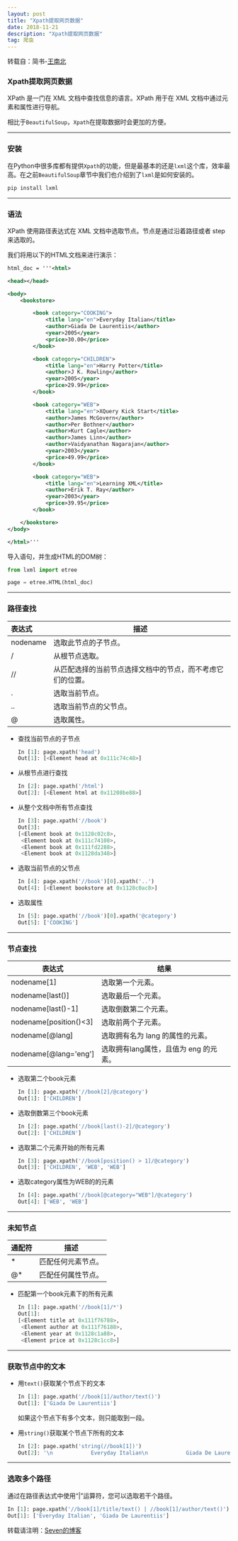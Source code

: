 ```yaml
---
layout: post
title: "Xpath提取网页数据"
date: 2018-11-21
description: "Xpath提取网页数据"
tag: 爬虫
---
```


转载自：简书-[王南北](https://www.jianshu.com/u/948da055a416)

### Xpath提取网页数据

XPath 是一门在 XML 文档中查找信息的语言。XPath 用于在 XML 文档中通过元素和属性进行导航。

相比于`BeautifulSoup`，`Xpath`在提取数据时会更加的方便。

------

### 安装

在Python中很多库都有提供`Xpath`的功能，但是最基本的还是`lxml`这个库，效率最高。在之前`BeautifulSoup`章节中我们也介绍到了`lxml`是如何安装的。

```python
pip install lxml
```

------

### 语法

XPath 使用路径表达式在 XML 文档中选取节点。节点是通过沿着路径或者 step 来选取的。

我们将用以下的HTML文档来进行演示：

```xml
html_doc = '''<html>

<head></head>

<body>
    <bookstore>

        <book category="COOKING">
            <title lang="en">Everyday Italian</title>
            <author>Giada De Laurentiis</author>
            <year>2005</year>
            <price>30.00</price>
        </book>

        <book category="CHILDREN">
            <title lang="en">Harry Potter</title>
            <author>J K. Rowling</author>
            <year>2005</year>
            <price>29.99</price>
        </book>

        <book category="WEB">
            <title lang="en">XQuery Kick Start</title>
            <author>James McGovern</author>
            <author>Per Bothner</author>
            <author>Kurt Cagle</author>
            <author>James Linn</author>
            <author>Vaidyanathan Nagarajan</author>
            <year>2003</year>
            <price>49.99</price>
        </book>

        <book category="WEB">
            <title lang="en">Learning XML</title>
            <author>Erik T. Ray</author>
            <year>2003</year>
            <price>39.95</price>
        </book>

    </bookstore>
</body>

</html>'''
```

导入语句，并生成HTML的DOM树：

```python
from lxml import etree

page = etree.HTML(html_doc)
```

------

### 路径查找

| 表达式   | 描述                                                       |
| :------- | ---------------------------------------------------------- |
| nodename | 选取此节点的子节点。                                       |
| /        | 从根节点选取。                                             |
| //       | 从匹配选择的当前节点选择文档中的节点，而不考虑它们的位置。 |
| .        | 选取当前节点。                                             |
| ..       | 选取当前节点的父节点。                                     |
| @        | 选取属性。                                                 |

- 查找当前节点的子节点

  ```python
  In [1]: page.xpath('head')
  Out[1]: [<Element head at 0x111c74c48>]
  ```

- 从根节点进行查找

  ```python
  In [2]: page.xpath('/html')
  Out[2]: [<Element html at 0x11208be88>]
  ```

- 从整个文档中所有节点查找

  ```python
  In [3]: page.xpath('//book')
  Out[3]:
  [<Element book at 0x1128c02c8>,
   <Element book at 0x111c74108>,
   <Element book at 0x111fd2288>,
   <Element book at 0x1128da348>]
  ```

- 选取当前节点的父节点

  ```python
  In [4]: page.xpath('//book')[0].xpath('..')
  Out[4]: [<Element bookstore at 0x1128c0ac8>]
  ```

- 选取属性

  ```python
  In [5]: page.xpath('//book')[0].xpath('@category')
  Out[5]: ['COOKING']
  ```

------

### 节点查找

| 表达式                 | 结果                                  |
| ---------------------- | ------------------------------------- |
| nodename[1]            | 选取第一个元素。                      |
| nodename[last()]       | 选取最后一个元素。                    |
| nodename[last()-1]     | 选取倒数第二个元素。                  |
| nodename[position()<3] | 选取前两个子元素。                    |
| nodename[@lang]        | 选取拥有名为 lang 的属性的元素。      |
| nodename[@lang='eng']  | 选取拥有lang属性，且值为 eng 的元素。 |

- 选取第二个book元素

  ```python
  In [1]: page.xpath('//book[2]/@category')
  Out[1]: ['CHILDREN']
  ```

- 选取倒数第三个book元素

  ```python
  In [2]: page.xpath('//book[last()-2]/@category')
  Out[2]: ['CHILDREN']
  ```

- 选取第二个元素开始的所有元素

  ```python
  In [3]: page.xpath('//book[position() > 1]/@category')
  Out[3]: ['CHILDREN', 'WEB', 'WEB']
  ```

- 选取category属性为WEB的的元素

  ```python
  In [4]: page.xpath('//book[@category="WEB"]/@category')
  Out[4]: ['WEB', 'WEB']
  ```

------

### 未知节点

| 通配符 | 描述               |
| ------ | ------------------ |
| *      | 匹配任何元素节点。 |
| @*     | 匹配任何属性节点。 |

- 匹配第一个book元素下的所有元素

  ```python
  In [1]: page.xpath('//book[1]/*')
  Out[1]:
  [<Element title at 0x111f76788>,
   <Element author at 0x111f76188>,
   <Element year at 0x1128c1a88>,
   <Element price at 0x1128c1cc8>]
  ```

------

### 获取节点中的文本

- 用`text()`获取某个节点下的文本

  ```python
  In [1]: page.xpath('//book[1]/author/text()')
  Out[1]: ['Giada De Laurentiis']
  ```

  如果这个节点下有多个文本，则只能取到一段。

- 用`string()`获取某个节点下所有的文本

  ```python
  In [2]: page.xpath('string(//book[1])')
  Out[2]: '\n            Everyday Italian\n            Giada De Laurentiis\n            2005\n            30.00\n        '
  ```

------

### 选取多个路径

通过在路径表达式中使用“|”运算符，您可以选取若干个路径。

```python
In [1]: page.xpath('//book[1]/title/text() | //book[1]/author/text()')
Out[1]: ['Everyday Italian', 'Giada De Laurentiis']
```



转载请注明：[Seven的博客](http://sevenold.github.io)